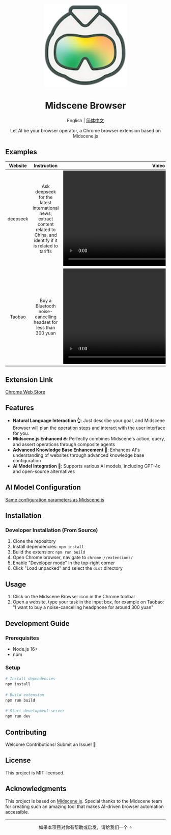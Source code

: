 <p align="center">
  <img alt="Midscene Browser"  width="260" src="public/icons/icon.png">
</p>

<h1 align="center">Midscene Browser</h1>
<div align="center">

English | [简体中文](./README.md)

</div>

<p align="center">
  Let AI be your browser operator, a Chrome browser extension based on Midscene.js
</p>

## Examples


|    Website    |                    Instruction                     | Video |
|:--------:|:-----------------------------------------:| :---: |
| deepseek | Ask deepseek for the latest international news, extract content related to China, and identify if it is related to tariffs |    <video src="https://github.com/user-attachments/assets/fc79deb7-1563-4645-8d1e-ab1c1165b60a" height="300" />    |
|  Taobao      | Buy a Bluetooth noise-cancelling headset for less than 300 yuan | <video src="https://github.com/user-attachments/assets/d2834d8a-6639-4465-ac0e-8520242fc45f" height="300" />        |

## Extension Link
[Chrome Web Store](https://chrome.google.com/webstore/detail/midscene-browser/nfpeeekdhenglhecglicddgmjiepbcph)

## Features

- **Natural Language Interaction 👆**: Just describe your goal, and Midscene Browser will plan the operation steps and interact with the user interface for you.
- **Midscene.js Enhanced 🔥**: Perfectly combines Midscene's action, query, and assert operations through composite agents
- **Advanced Knowledge Base Enhancement 🔧**: Enhances AI's understanding of websites through advanced knowledge base configuration
- **AI Model Integration 🤖**: Supports various AI models, including GPT-4o and open-source alternatives

## AI Model Configuration
[Same configuration parameters as Midscene.js](https://midscenejs.com/choose-a-model)

## Installation

### Developer Installation (From Source)

1. Clone the repository
2. Install dependencies: `npm install`
3. Build the extension: `npm run build`
4. Open Chrome browser, navigate to `chrome://extensions/`
5. Enable "Developer mode" in the top-right corner
6. Click "Load unpacked" and select the `dist` directory

## Usage

1. Click on the Midscene Browser icon in the Chrome toolbar
2. Open a website, type your task in the input box, for example on Taobao: "I want to buy a noise-cancelling headphone for around 300 yuan"

## Development Guide

### Prerequisites

- Node.js 16+
- npm

### Setup

```bash
# Install dependencies
npm install

# Build extension
npm run build

# Start development server
npm run dev
```

## Contributing

Welcome Contributions! Submit an Issue! 🎉

## License

This project is MIT licensed.

## Acknowledgments

This project is based on [Midscene.js](https://github.com/web-infra-dev/midscene). Special thanks to the Midscene team for creating such an amazing tool that makes AI-driven browser automation accessible.

---

<div align="center">
  如果本项目对你有帮助或启发，请给我们一个 ⭐️
</div>
